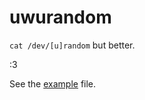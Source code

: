 # uwurandom

`cat /dev/[u]random` but better.

:3


See the [example](./example/uwurandom_example.dart) file.

